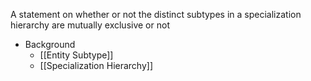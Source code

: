 A statement on whether or not the distinct subtypes in a specialization hierarchy are mutually exclusive or not

- Background
	- [[Entity Subtype]]
	- [[Specialization Hierarchy]]